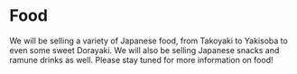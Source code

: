 # Food
We will be selling a variety of Japanese food, from Takoyaki to Yakisoba to even some sweet Dorayaki. We will also be selling Japanese snacks and ramune drinks as well. Please stay tuned for more information on food!


